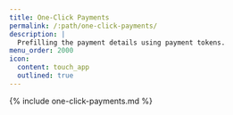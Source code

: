```yaml
---
title: One-Click Payments
permalink: /:path/one-click-payments/
description: |
  Prefilling the payment details using payment tokens.
menu_order: 2000
icon:
  content: touch_app
  outlined: true
---
```


{% include one-click-payments.md %}

